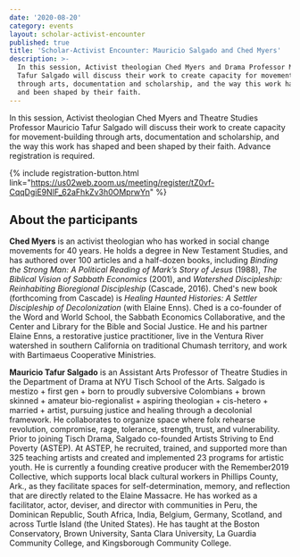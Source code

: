 ```yaml
---
date: '2020-08-20'
category: events
layout: scholar-activist-encounter
published: true
title: 'Scholar-Activist Encounter: Mauricio Salgado and Ched Myers'
description: >-
  In this session, Activist theologian Ched Myers and Drama Professor Mauricio
  Tafur Salgado will discuss their work to create capacity for movement-building
  through arts, documentation and scholarship, and the way this work has shaped
  and been shaped by their faith.
---
```

In this session, Activist theologian Ched Myers and Theatre Studies Professor
Mauricio Tafur Salgado will discuss their work to create capacity for
movement-building through arts, documentation and scholarship, and the
way this work has shaped and been shaped by their faith. Advance registration is required.

{% include registration-button.html link="https://us02web.zoom.us/meeting/register/tZ0vf-CqqDgiE9NlF_62aFhkZv3h0OMprwYn" %}

## About the participants

**Ched Myers** is an activist theologian who has worked in social change
movements for 40 years. He holds a degree in New Testament Studies, and
has authored over 100 articles and a half-dozen books, including _Binding
the Strong Man: A Political Reading of Mark’s Story of Jesus_ (1988), _The
Biblical Vision of Sabbath Economics_ (2001), and _Watershed Discipleship:
Reinhabiting Bioregional Discipleship_ (Cascade, 2016). Ched's new book
(forthcoming from Cascade) is _Healing Haunted Histories: A Settler
Discipleship of Decolonization_ (with Elaine Enns). Ched is a co-founder
of the Word and World School, the Sabbath Economics Collaborative, and
the Center and Library for the Bible and Social Justice. He and his
partner Elaine Enns, a restorative justice practitioner, live in the
Ventura River watershed in southern California on traditional Chumash
territory, and work with Bartimaeus Cooperative Ministries.

**Mauricio Tafur Salgado** is an Assistant Arts Professor of Theatre Studies
in the Department of Drama at NYU Tisch School of the Arts. Salgado is
mestizo + first gen + born to proudly subversive Colombians + brown
skinned + amateur bio-regionalist + aspiring theologian + cis-hetero +
married + artist, pursuing justice and healing through a decolonial
framework. He collaborates to organize space where folx rehearse
revolution, compromise, rage, tolerance, strength, trust, and
vulnerability. Prior to joining Tisch Drama, Salgado co-founded Artists
Striving to End Poverty (ASTEP). At ASTEP, he recruited, trained, and
supported more than 325 teaching artists and created and implemented 23
programs for artistic youth. He is currently a founding creative
producer with the Remember2019 Collective, which supports local black
cultural workers in Phillips County, Ark., as they facilitate spaces for
self-determination, memory, and reflection that are directly related to
the Elaine Massacre. He has worked as a facilitator, actor, deviser, and
director with communities in Peru, the Dominican Republic, South Africa,
India, Belgium, Germany, Scotland, and across Turtle Island (the United
States). He has taught at the Boston Conservatory, Brown University,
Santa Clara University, La Guardia Community College, and Kingsborough
Community College.
